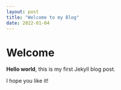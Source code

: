 ```yaml
---
layout: post
title: "Welcome to my Blog"
date: 2022-01-04
---
```


# Welcome

**Hello world**, this is my first Jekyll blog post.

I hope you like it!
